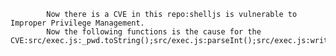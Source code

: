 
            Now there is a CVE in this repo:shelljs is vulnerable to Improper Privilege Management.
            Now the following functions is the cause for the CVE:src/exec.js:_pwd.toString();src/exec.js:parseInt();src/exec.js:writeFileLockedDown();
            